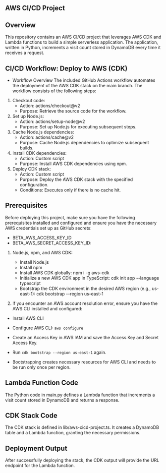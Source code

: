 ## AWS CI/CD Project

## Overview
This repository contains an AWS CI/CD project that leverages AWS CDK and Lambda functions to build a simple serverless application. The application, written in Python, increments a visit count stored in DynamoDB every time it receives a request.

## CI/CD Workflow: Deploy to AWS (CDK)

- Workflow Overview
The included GitHub Actions workflow automates the deployment of the AWS CDK stack on the main branch. The workflow consists of the following steps:

1. Checkout code:
    - Action: actions/checkout@v2
    - Purpose: Retrieve the source code for the workflow.
2. Set up Node.js:
    - Action: actions/setup-node@v2
    - Purpose: Set up Node.js for executing subsequent steps.
3. Cache Node.js dependencies:
    - Action: actions/cache@v2
    - Purpose: Cache Node.js dependencies to optimize subsequent builds.
4. Install CDK dependencies:
    - Action: Custom script
    - Purpose: Install AWS CDK dependencies using npm.
5. Deploy CDK stack:
    - Action: Custom script
    - Purpose: Deploy the AWS CDK stack with the specified configuration.
    - Conditions: Executes only if there is no cache hit.

## Prerequisites

Before deploying this project, make sure you have the following prerequisites installed and configured and ensure you have the necessary AWS credentials set up as GitHub secrets:

- BETA_AWS_ACCESS_KEY_ID
- BETA_AWS_SECRET_ACCESS_KEY_ID:

1. Node.js, npm, and AWS CDK:
    - Install Node.js
    - Install npm
    - Install AWS CDK globally:
        npm i -g aws-cdk
    - Initialize a new AWS CDK app in TypeScript:
        cdk init app --language typescript
    - Bootstrap the CDK environment in the desired AWS region (e.g., us-east-1):
        cdk bootstrap --region us-east-1

2. If you encounter an AWS account resolution error, ensure you have the AWS CLI installed and configured:

- Install AWS CLI
- Configure AWS CLI: `aws configure`
- Create an Access Key in AWS IAM and save the Access Key and Secret Access Key.
- Run `cdk bootstrap --region us-east-1` again.

- Bootstrapping creates necessary resources for AWS CLI and needs to be run only once per region.

## Lambda Function Code

The Python code in main.py defines a Lambda function that increments a visit count stored in DynamoDB and returns a response.

## CDK Stack Code

The CDK stack is defined in lib/aws-cicd-project.ts. It creates a DynamoDB table and a Lambda function, granting the necessary permissions.

## Deployment Output
After successfully deploying the stack, the CDK output will provide the URL endpoint for the Lambda function.